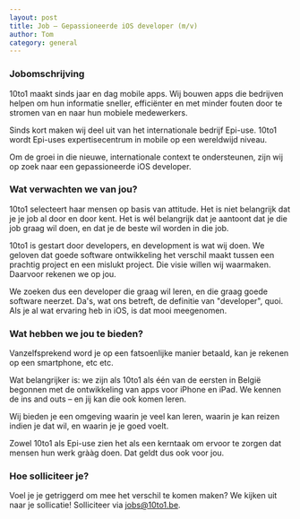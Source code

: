 ```yaml
---
layout: post
title: Job – Gepassioneerde iOS developer (m/v)
author: Tom
category: general
---
```


### Jobomschrijving
10to1 maakt sinds jaar en dag mobile apps. Wij bouwen apps die bedrijven helpen om hun informatie sneller, efficiënter en met minder fouten door te stromen van en naar hun mobiele medewerkers.

Sinds kort maken wij deel uit van het internationale bedrijf Epi-use. 10to1 wordt Epi-uses expertisecentrum in mobile op een wereldwijd niveau.

Om de groei in die nieuwe, internationale context te ondersteunen, zijn wij op zoek naar een gepassioneerde iOS developer.

### Wat verwachten we van jou?

10to1 selecteert haar mensen op basis van attitude. Het is niet belangrijk dat je je job al door en door kent. Het is wél belangrijk dat je aantoont dat je die job graag wil doen, en dat je de beste wil worden in die job.

10to1 is gestart door developers, en development is wat wij doen. We geloven dat goede software ontwikkeling het verschil maakt tussen een prachtig project en een mislukt project. Die visie willen wij waarmaken. Daarvoor rekenen we op jou.

We zoeken dus een developer die graag wil leren, en die graag goede software neerzet. Da's, wat ons betreft, de definitie van "developer", quoi. Als je al wat ervaring heb in iOS, is dat mooi meegenomen.

### Wat hebben we jou te bieden?

Vanzelfsprekend word je op een fatsoenlijke manier betaald, kan je rekenen op een smartphone, etc etc.

Wat belangrijker is: we zijn als 10to1 als één van de eersten in België begonnen met de ontwikkeling van apps voor iPhone en iPad. We kennen de ins and outs – en jij kan die ook komen leren.

Wij bieden je een omgeving waarin je veel kan leren, waarin je kan reizen indien je dat wil, en waarin je je goed voelt.

Zowel 10to1 als Epi-use zien het als een kerntaak om ervoor te zorgen dat mensen hun werk grààg doen. Dat geldt dus ook voor jou.


### Hoe solliciteer je?
Voel je je getriggerd om mee het verschil te komen maken? We kijken uit naar je sollicatie! Solliciteer via <a href='mailto:jobs@10to1.be'>jobs@10to1.be</a>.
